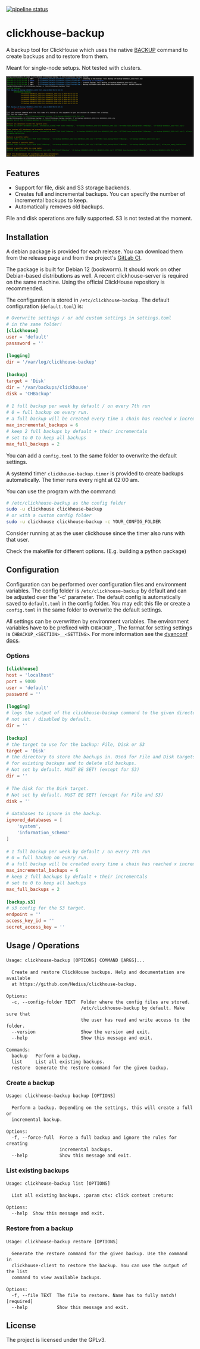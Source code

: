 [![pipeline status](https://gitlab.com/Hedius/clickhouse-backup/badges/main/pipeline.svg)](https://gitlab.com/Hedius/clickhouse-backup/-/commits/main)

# clickhouse-backup

A backup tool for ClickHouse which uses the native
[BACKUP](https://clickhouse.com/docs/en/manage/backups)
command to create backups and to restore from them.

Meant for single-node setups. Not tested with clusters.

![Screenshot usage](.img/screenshot_usage.png)

## Features

* Support for file, disk and S3 storage backends.
* Creates full and incremental backups. You can specify the number of incremental backups to keep.
* Automatically removes old backups.

File and disk operations are fully supported. S3 is not tested at the moment.

## Installation

A debian package is provided for each release.
You can download them from the release page and from the project's
[GitLab CI](https://gitlab.com/Hedius/clickhouse-backup/-/packages).

The package is built for Debian 12 (bookworm). It should work on other Debian-based distributions as well.
A recent clickhouse-server is required on the same machine. Using the official ClickHouse repository is recommended.

The configuration is stored in `/etc/clickhouse-backup`.
The default configuration (`default.toml`) is:

```toml
# Overwrite settings / or add custom settings in settings.toml
# in the same folder!
[clickhouse]
user = 'default'
passsword = ''

[logging]
dir = '/var/log/clickhouse-backup'

[backup]
target = 'Disk'
dir = '/var/backups/clickhouse'
disk = 'CHBackup'

# 1 full backup per week by default / on every 7th run
# 0 = full backup on every run.
# a full backup will be created every time a chain has reached x incremental backups.
max_incremental_backups = 6
# keep 2 full backups by default + their incrementals
# set to 0 to keep all backups
max_full_backups = 2
```

You can add a `config.toml` to the same folder to overwrite the default settings.

A systemd timer `clickhouse-backup.timer` is provided to create backups automatically.
The timer runs every night at 02:00 am.

You can use the program with the command:

```sh
# /etc/clickhouse-backup as the config folder
sudo -u clickhouse clickhouse-backup
# or with a custom config folder
sudo -u clickhouse clickhouse-backup -c YOUR_CONFIG_FOLDER
```

Consider running at as the user clickhouse since the timer also runs with that user.

Check the makefile for different options. (E.g. building a python package)

## Configuration

Configuration can be performed over configuration files and environment variables.
The config folder is `/etc/clickhouse-backup` by default
and can be adjusted over the '-c' parameter.
The default config is automatically saved to `default.toml` in the config folder.
You may edit this file or create a `config.toml` in the same folder to overwrite the default settings.

All settings can be overwritten by environment variables.
The environment variables have to be prefixed with `CHBACKUP_`.
The format for setting settings is `CHBACKUP_<SECTION>__<SETTING>`.
For more information see the [dyanconf docs](https://www.dynaconf.com/).

### Options

```toml
[clickhouse]
host = 'localhost'
port = 9000
user = 'default'
password = ''

[logging]
# logs the output of the clickhouse-backup command to the given directory.
# not set / disabled by default.
dir = ''

[backup]
# the target to use for the backup: File, Disk or S3
target = 'Disk'
# the directory to store the backups in. Used for File and Disk targets to check
# for existing backups and to delete old backups.
# Not set by default. MUST BE SET! (except for S3)
dir = ''

# The disk for the Disk target.
# Not set by default. MUST BE SET! (except for File and S3)
disk = ''

# databases to ignore in the backup.
ignored_databases = [
    'system',
    'information_schema'
]

# 1 full backup per week by default / on every 7th run
# 0 = full backup on every run.
# a full backup will be created every time a chain has reached x incremental backups.
max_incremental_backups = 6
# keep 2 full backups by default + their incrementals
# set to 0 to keep all backups
max_full_backups = 2

[backup.s3]
# s3 config for the S3 target.
endpoint = ''
access_key_id = ''
secret_access_key = ''
```

## Usage / Operations

```
Usage: clickhouse-backup [OPTIONS] COMMAND [ARGS]...

  Create and restore ClickHouse backups. Help and documentation are available
  at https://github.com/Hedius/clickhouse-backup.

Options:
  -c, --config-folder TEXT  Folder where the config files are stored.
                            /etc/clickhouse-backup by default. Make sure that
                            the user has read and write access to the folder.
  --version                 Show the version and exit.
  --help                    Show this message and exit.

Commands:
  backup   Perform a backup.
  list     List all existing backups.
  restore  Generate the restore command for the given backup.
```

### Create a backup

```
Usage: clickhouse-backup backup [OPTIONS]

  Perform a backup. Depending on the settings, this will create a full or
  incremental backup.

Options:
  -f, --force-full  Force a full backup and ignore the rules for creating
                    incremental backups.
  --help            Show this message and exit.
```

### List existing backups

```
Usage: clickhouse-backup list [OPTIONS]

  List all existing backups. :param ctx: click context :return:

Options:
  --help  Show this message and exit.
```

### Restore from a backup

```
Usage: clickhouse-backup restore [OPTIONS]

  Generate the restore command for the given backup. Use the command in
  clickhouse-client to restore the backup. You can use the output of the list
  command to view available backups.

Options:
  -f, --file TEXT  The file to restore. Name has to fully match!  [required]
  --help           Show this message and exit.
```

## License

The project is licensed under the GPLv3.
